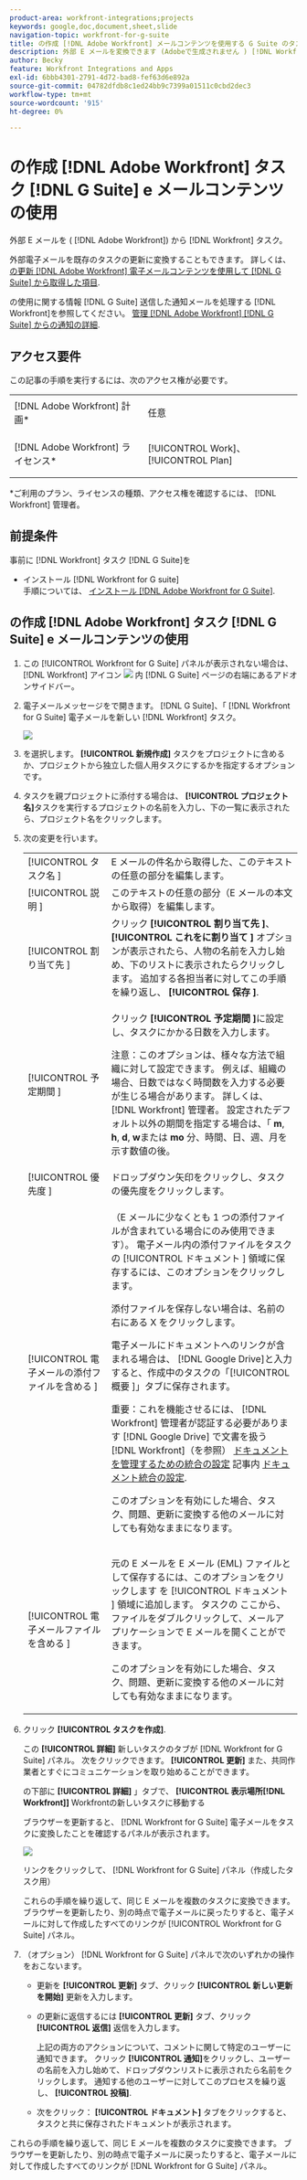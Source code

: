 ```yaml
---
product-area: workfront-integrations;projects
keywords: google,doc,document,sheet,slide
navigation-topic: workfront-for-g-suite
title: の作成 [!DNL Adobe Workfront] メールコンテンツを使用する G Suite のタスク
description: 外部 E メールを変換できます (Adobeで生成されません ) [!DNL Workfront]) をWorkfrontタスクに追加します。
author: Becky
feature: Workfront Integrations and Apps
exl-id: 6bbb4301-2791-4d72-bad8-fef63d6e892a
source-git-commit: 04782dfdb8c1ed24bb9c7399a01511c0cbd2dec3
workflow-type: tm+mt
source-wordcount: '915'
ht-degree: 0%

---
```


# の作成 [!DNL Adobe Workfront] タスク [!DNL G Suite] e メールコンテンツの使用

外部 E メールを ( [!DNL Adobe Workfront]) から [!DNL Workfront] タスク。

外部電子メールを既存のタスクの更新に変換することもできます。 詳しくは、 [の更新 [!DNL Adobe Workfront] 電子メールコンテンツを使用して [!DNL G Suite] から取得した項目](../../workfront-integrations-and-apps/workfront-for-g-suite/update-wf-item-using-email-content.md).

の使用に関する情報 [!DNL G Suite] 送信した通知メールを処理する [!DNL Workfront]を参照してください。 [管理 [!DNL Adobe Workfront] [!DNL G Suite] からの通知の詳細](../../workfront-integrations-and-apps/workfront-for-g-suite/manage-wf-email-notification-details-in-gsuite.md).

## アクセス要件

この記事の手順を実行するには、次のアクセス権が必要です。

<table style="table-layout:auto"> 
 <col> 
 <col> 
 <tbody> 
  <tr> 
   <td role="rowheader">[!DNL Adobe Workfront] 計画*</td> 
   <td> <p>任意</p> </td> 
  </tr> 
  <tr> 
   <td role="rowheader">[!DNL Adobe Workfront] ライセンス*</td> 
   <td> <p>[!UICONTROL Work]、[!UICONTROL Plan]</p> </td> 
  </tr> 
   </tbody> 
</table>

&#42;ご利用のプラン、ライセンスの種類、アクセス権を確認するには、 [!DNL Workfront] 管理者。

## 前提条件

事前に [!DNL Workfront] タスク [!DNL G Suite]を

* インストール [!DNL Workfront for G suite]\
   手順については、 [インストール [!DNL Adobe Workfront for G Suite]](../../workfront-integrations-and-apps/workfront-for-g-suite/install-workfront-for-gsuite.md).

## の作成 [!DNL Adobe Workfront] タスク [!DNL G Suite] e メールコンテンツの使用

1. この [!UICONTROL Workfront for G Suite] パネルが表示されない場合は、 [!DNL Workfront] アイコン ![](assets/wf-lion-icon.png) 内 [!DNL G Suite] ページの右端にあるアドオンサイドバー。
1. 電子メールメッセージをで開きます。 [!DNL G Suite]、「 [!DNL Workfront for G Suite] 電子メールを新しい [!DNL Workfront] タスク。

   ![](assets/convert-email-task-issue-update.png)

1. を選択します。 **[!UICONTROL 新規作成]** タスクをプロジェクトに含めるか、プロジェクトから独立した個人用タスクにするかを指定するオプションです。
1. タスクを親プロジェクトに添付する場合は、 **[!UICONTROL プロジェクト名]**&#x200B;タスクを実行するプロジェクトの名前を入力し、下の一覧に表示されたら、プロジェクト名をクリックします。
1. 次の変更を行います。

   <table style="table-layout:auto"> 
    <col> 
    <col> 
    <tbody> 
     <tr> 
      <td role="rowheader">[!UICONTROL タスク名 ]</td> 
      <td>E メールの件名から取得した、このテキストの任意の部分を編集します。</td> 
     </tr> 
     <tr> 
      <td role="rowheader">[!UICONTROL 説明 ]</td> 
      <td>このテキストの任意の部分（E メールの本文から取得）を編集します。</td> 
     </tr> 
     <tr data-mc-conditions=""> 
      <td role="rowheader">[!UICONTROL 割り当て先 ]</td> 
      <td>クリック <strong>[!UICONTROL 割り当て先 ]</strong>、 <strong>[!UICONTROL これをに割り当て ]</strong> オプションが表示されたら、人物の名前を入力し始め、下のリストに表示されたらクリックします。 追加する各担当者に対してこの手順を繰り返し、 <strong>[!UICONTROL 保存 ]</strong>.</td> 
     </tr> 
     <tr data-mc-conditions=""> 
      <td role="rowheader">[!UICONTROL 予定期間 ]</td> 
      <td> <p>クリック <strong>[!UICONTROL 予定期間 ]</strong>に設定し、タスクにかかる日数を入力します。 </p> <p>注意：このオプションは、様々な方法で組織に対して設定できます。 例えば、組織の場合、日数ではなく時間数を入力する必要が生じる場合があります。 詳しくは、 [!DNL Workfront] 管理者。 設定されたデフォルト以外の期間を指定する場合は、「 <strong>m</strong>, <strong>h</strong>, <strong>d</strong>, <strong>w</strong>または <strong>mo</strong> 分、時間、日、週、月を示す数値の後。</p> </td> 
     </tr> 
     <tr data-mc-conditions=""> 
      <td role="rowheader">[!UICONTROL 優先度 ]</td> 
      <td>ドロップダウン矢印をクリックし、タスクの優先度をクリックします。</td> 
     </tr> 
     <tr data-mc-conditions=""> 
      <td role="rowheader">[!UICONTROL 電子メールの添付ファイルを含める ]</td> 
      <td> <p>（E メールに少なくとも 1 つの添付ファイルが含まれている場合にのみ使用できます）。 電子メール内の添付ファイルをタスクの [!UICONTROL ドキュメント ] 領域に保存するには、このオプションをクリックします。 </p> <p>添付ファイルを保存しない場合は、名前の右にある X をクリックします。 </p> <p>電子メールにドキュメントへのリンクが含まれる場合は、 [!DNL Google Drive]と入力すると、作成中のタスクの「[!UICONTROL 概要 ]」タブに保存されます。 </p> <p>重要：これを機能させるには、 [!DNL Workfront] 管理者が認証する必要があります [!DNL Google Drive] で文書を扱う [!DNL Workfront]（を参照） <a href="../../administration-and-setup/configure-integrations/configure-document-integrations.md#configur" class="MCXref xref">ドキュメントを管理するための統合の設定</a> 記事内 <a href="../../administration-and-setup/configure-integrations/configure-document-integrations.md" class="MCXref xref">ドキュメント統合の設定</a>.</p> <p>このオプションを有効にした場合、タスク、問題、更新に変換する他のメールに対しても有効なままになります。</p> </td> 
     </tr> 
     <tr data-mc-conditions=""> 
      <td role="rowheader">[!UICONTROL 電子メールファイルを含める ]</td> 
      <td> <p>元の E メールを E メール (EML) ファイルとして保存するには、このオプションをクリックします <span>を [!UICONTROL ドキュメント ] 領域に追加します。</span> タスクの ここから、ファイルをダブルクリックして、メールアプリケーションで E メールを開くことができます。</p> <p>このオプションを有効にした場合、タスク、問題、更新に変換する他のメールに対しても有効なままになります。</p> </td> 
     </tr> 
    </tbody> 
   </table>

1. クリック **[!UICONTROL タスクを作成]**.

   この **[!UICONTROL 詳細]** 新しいタスクのタブが [!DNL Workfront for G Suite] パネル。 次をクリックできます。 **[!UICONTROL 更新]** また、共同作業者とすぐにコミュニケーションを取り始めることができます。

   の下部に **[!UICONTROL 詳細]** 」タブで、 **[!UICONTROL 表示場所[!DNL Workfront]]** Workfrontの新しいタスクに移動する

   ブラウザーを更新すると、 [!DNL Workfront for G Suite] 電子メールをタスクに変換したことを確認するパネルが表示されます。

   ![](assets/email-was-converted.png)

   リンクをクリックして、 [!DNL Workfront for G Suite] パネル（作成したタスク用）

   これらの手順を繰り返して、同じ E メールを複数のタスクに変換できます。 ブラウザーを更新したり、別の時点で電子メールに戻ったりすると、電子メールに対して作成したすべてのリンクが [!UICONTROL Workfront for G Suite] パネル。

1. （オプション） [!DNL Workfront for G Suite] パネルで次のいずれかの操作をおこないます。

   * 更新を **[!UICONTROL 更新]** タブ、クリック **[!UICONTROL 新しい更新を開始]** 更新を入力します。

   * の更新に返信するには **[!UICONTROL 更新]** タブ、クリック **[!UICONTROL 返信]** 返信を入力します。

      上記の両方のアクションについて、コメントに関して特定のユーザーに通知できます。 クリック **[!UICONTROL 通知]**&#x200B;をクリックし、ユーザーの名前を入力し始めて、ドロップダウンリストに表示されたら名前をクリックします。 通知する他のユーザーに対してこのプロセスを繰り返し、 **[!UICONTROL 投稿]**.

   * 次をクリック： **[!UICONTROL ドキュメント]** タブをクリックすると、タスクと共に保存されたドキュメントが表示されます。

これらの手順を繰り返して、同じ E メールを複数のタスクに変換できます。 ブラウザーを更新したり、別の時点で電子メールに戻ったりすると、電子メールに対して作成したすべてのリンクが [!DNL Workfront for G Suite] パネル。
